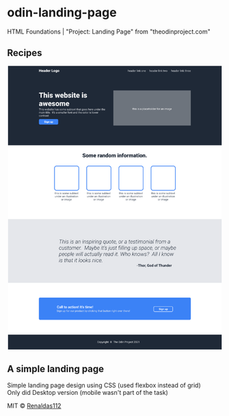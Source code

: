 # odin-landing-page
HTML Foundations | "Project: Landing Page" from "theodinproject.com"

## Recipes
<div align="center">
  <img src ="odin-landing-page.png" style="width: 500px" />
</div>

## A simple landing page
Simple landing page design using CSS (used flexbox instead of grid) <br>
Only did Desktop version (mobile wasn't part of the task)

MIT © [Renaldas112]()
